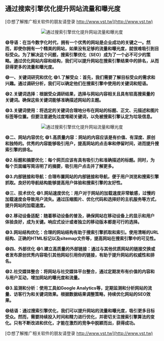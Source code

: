 ## **通过搜索引擎优化提升网站流量和曝光度**

[😍想了解推广相关软件的朋友请登录 http://www.vst.tw](http://www.vst.tw)

 <center><img src="https://vst.tw/MP4/tuiguang/png/2.png" alt="通过搜索引擎优化提升网站流量和曝光度"></center>

**😄导语：在当今数字化时代，拥有一个优秀的网站是企业成功的关键之一。然而，即使你拥有一个精美的网站，如果没有足够的流量和曝光度，就很难吸引到目标受众。为了解决这个问题，搜索引擎优化（SEO）成为了一个必不可少的策略。通过优化网站内容和结构，我们可以提升网站在搜索引擎结果中的排名，从而获得更多的流量和曝光度。**

**😄一、关键词研究和优化**
**😄1.了解受众：首先，我们需要了解目标受众的需求和兴趣。通过调研分析，我们可以确定他们在搜索引擎中使用的关键词和短语。**

**😄2.关键词选择：根据受众调研结果，选择与网站内容相关且具有较高搜索量的关键词。确保这些关键词能够准确描述网站的主题。**

**😄3.关键词使用：将选定的关键词合理地分布在网站的标题、正文、元描述和图片标签等位置。但要注意避免过度堆砌关键词，以免被搜索引擎认定为垃圾信息。**

 <center><img src="https://vst.tw/MP4/tuiguang/png/7.png" alt="通过搜索引擎优化提升网站流量和曝光度"></center>

**😄二、网站内容优化**
**😄1.高质量内容：网站的内容应该是有价值、有深度、原创和独特的。优秀的内容能够吸引用户，提高网站的点击率和停留时间，进而提升搜索引擎的排名。**

**😄2.标题和摘要优化：每个网页应该有具有吸引力和准确描述的标题。同时，为每个页面编写简洁明了的摘要，吸引用户点击并了解更多。**

**😄3.内部链接和导航：合理布置网站的内部链接和导航，便于用户浏览和搜索引擎抓取。良好的导航结构能够提高用户体验和搜索引擎的友好性。**

**😄三、技术优化**
**😄1.网站速度优化：用户对于网站的加载速度非常敏感，过慢的加载速度会导致用户流失。通过压缩图片、优化代码和选择好的主机服务等方式，提升网站的加载速度。**

**😄2.移动设备适配：随着移动设备的普及，确保网站在移动设备上的显示和用户体验良好，成为关键。响应式设计或者独立的移动版本都是可行的选择。**

**😄3.网站结构优化：合理的网站结构有助于搜索引擎抓取和索引。使用清晰的URL结构、正确的HTML标记以及sitemap文件等，提高网站在搜索引擎中的可见性。**

**😄四、外部优化**
**😄1.建立高质量的外部链接：通过与其他优质网站的链接交换或者发布原创优秀内容吸引其他网站引用你的链接，有助于提升网站的权威性和排名。**

**😄2.社交媒体整合：将网站与社交媒体平台整合，通过定期发布有价值的内容和与用户互动，增加网站的曝光度和流量。**

**😄3.监测和分析：使用工具如Google Analytics等，定期监测和分析网站的流量、访客行为和关键词效果。根据数据结果调整策略，持续优化网站的SEO效果。**

**😄结语：通过搜索引擎优化，我们可以提升网站的流量和曝光度，吸引更多目标受众。然而，需要持续投入时间和精力进行优化，并密切关注搜索引擎算法的变化。只有不断改进和优化，才能在激烈的竞争中脱颖而出，获得成功。**

[😍想了解推广相关软件的朋友请登录 http://www.vst.tw](http://www.vst.tw)



